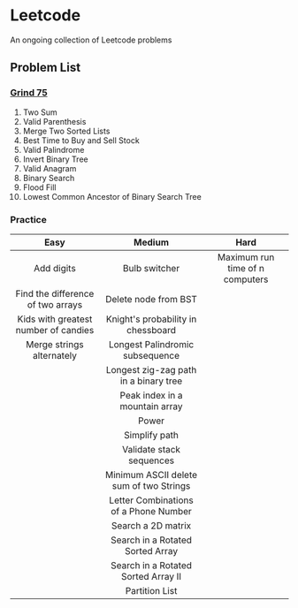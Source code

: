 
# Leetcode

An ongoing collection of Leetcode problems


## Problem List
### [Grind 75](https://www.techinterviewhandbook.org/grind75)
1. Two Sum
2. Valid Parenthesis
3. Merge Two Sorted Lists
4. Best Time to Buy and Sell Stock
5. Valid Palindrome
6. Invert Binary Tree
7. Valid Anagram
8. Binary Search
9. Flood Fill
10. Lowest Common Ancestor of Binary Search Tree

### Practice
| Easy                   | Medium                                | Hard                         |
| :---------------------: | :-----------------------------------: | :--------------------------: |
| Add digits             | Bulb switcher                         | Maximum run time of n computers |
| Find the difference of two arrays | Delete node from BST                  |                               |
| Kids with greatest number of candies | Knight's probability in chessboard  |                               |
| Merge strings alternately | Longest Palindromic subsequence       |                               |
|                         | Longest zig-zag path in a binary tree |                               |
|                         | Peak index in a mountain array        |                               |
|                         | Power                                 |                               |
|                         | Simplify path                         |                               |
|                         | Validate stack sequences              |                               |
|                         | Minimum ASCII delete sum of two Strings |                             |
|                         | Letter Combinations of a Phone Number |                             |
|                         | Search a 2D matrix |                             |
|                         | Search in a Rotated Sorted Array |                             |
|                         | Search in a Rotated Sorted Array II|                             |
|                         | Partition List|                             |
